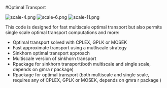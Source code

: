 #Optimal Transport

![scale-4.png](https://bitbucket.org/repo/XyGX46/images/333242785-scale-4.png)
![scale-6.png](https://bitbucket.org/repo/XyGX46/images/661701334-scale-6.png)
![scale-11.png](https://bitbucket.org/repo/XyGX46/images/104944428-scale-11.png)

This code is designed for fast multiscale optimal transport but also permits single scale optimal transport computations and more:

* Optimal transport solved with CPLEX, GPLK or MOSEK
* Fast approximate transport using a mutliscale strategy 
* Sinkhorn optimal transport approach
* Multiscale version of sinkhorn transport
* Rpackage for sinkhorn transport(both multiscale and single scale, depends on gmra r package)
* Rpackage for optimal transport (both multiscale and single scale, requires any of CPLEX, GPLK or MOSEK, depends on gmra r package )